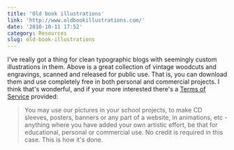 ```yaml
---
title: 'Old book illustrations'
link: 'http://www.oldbookillustrations.com/'
date: '2010-10-11 17:52'
category: Resources
slug: old-book-illustrations
---
```


I've really got a thing for clean typographic blogs with seemingly custom illustrations in them. Above is a great collection of vintage woodcuts and engravings, scanned and released for public use. That is, you can download them and use completely free in both personal and commercial projects. I think that's wonderful, and if your more interested there's a [Terms of Service](http://www.oldbookillustrations.com/pages/terms-of-use.php?lng=en) provided:

> You may use our pictures in your school projects, to make CD sleeves, posters, banners or any part of a website, in animations, etc - anything where you have added your own artistic effort, be that for educational, personal or commercial use. No credit is required in this case.
This is how it's done.
